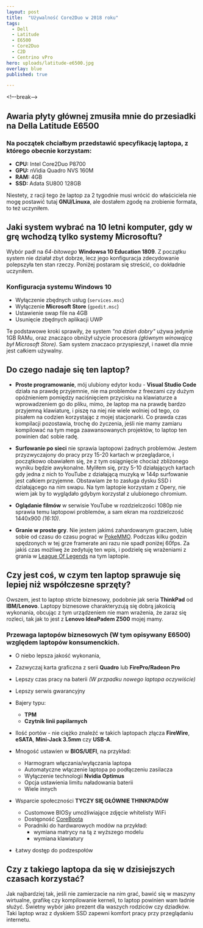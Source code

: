 ```yaml
---
layout: post
title:  "Używalność Core2Duo w 2018 roku"
tags:
  - Dell
  - Latitude
  - E6500
  - Core2Duo
  - C2D
  - Centrino vPro
hero: uploads/latitude-e6500.jpg
overlay: blue
published: true

---
```

<!–-break-–>

## Awaria płyty głównej zmusiła mnie do przesiadki na **Della Latitude E6500**
### Na początek chciałbym przedstawić specyfikację laptopa, z którego obecnie korzystam:
- **CPU:** Intel Core2Duo P8700
- **GPU:** nVidia Quadro NVS 160M
- **RAM:** 4GB
- **SSD:** Adata SU800 128GB

Niestety, z racji tego że laptop za 2 tygodnie musi wrócić do właściciela nie mogę postawić tutaj **GNU/Linuxa**, ale dostałem zgodę
na zrobienie formata, to też uczyniłem.

## Jaki system wybrać na 10 letni komputer, gdy w grę wchodzą tylko systemy Microsoftu?
Wybór padł na *64-bitowego* **Windowsa 10 Education 1809**. Z początku system nie działał zbyt dobrze, lecz jego konfiguracja zdecydowanie
polepszyła ten stan rzeczy. Poniżej postaram się streścić, co dokładnie uczyniłem.

### Konfiguracja systemu Windows 10
- Wyłączenie zbędnych usług (```services.msc```)
- Wyłączenie **Microsoft Store** (```gpedit.msc```)
- Ustawienie swap file na 4GB
- Usunięcie zbędnych aplikacji UWP

Te podstawowe kroki sprawiły, że system *"na dzień dobry"*
używa jedynie 1GB RAMu, oraz znacząco obniżył użycie
procesora *(głównym winowajcą był Microsoft Store)*. Sam system
znaczaco przyspieszył, i nawet dla mnie jest całkiem używalny.

## Do czego nadaje się ten laptop?
- **Proste programowanie**, mój ulubiony edytor kodu - **Visual Studio Code**
działa na prawdę przyjemnie, nie ma problemów z freezami czy dużym
opóźnieniem pomiędzy naciśnięciem przycisku na klawiaturze a wprowadzeniem go do pliku,
mimo, że laptop ma na prawdę bardzo przyjemną klawiaturę,
i piszę na niej nie wiele wolniej od tego, co pisałem na codzien
korzystając z mojej stacjonarki. Co prawda czas kompilacji pozostawia,
trochę do życzenia, jeśli nie mamy zamiaru kompilować na tym mega
zaawansowanych projektów, to laptop ten powinien dać sobie radę.

- **Surfowanie po sieci** nie sprawia laptopowi żadnych problemów.
Jestem przyzwyczajony do pracy przy 15-20 kartach w przeglądarce, i
początkowo obawiałem się, że z tym osiągnięcie chociaż zbliżonego wyniku będzie awykonalne. Myliłem się, przy 5-10 działających kartach
gdy jedna z nich to YouTube z działającą muzyką w 144p surfowanie
jest całkiem przyjemne. Obstawiam że to zasługa dysku SSD i
działającego na nim swapu. Na tym laptopie korzystam z Opery, nie wiem
jak by to wyglądało gdybym korzystał z ulubionego chromium.

- **Oglądanie filmów** w serwisie YouTube w rozdzielczości 1080p
nie sprawia temu laptopowi problemów, a sam ekran ma rozdzielczość 1440x900 *(16:10)*.

- **Granie w proste gry**. Nie jestem jakimś zahardowanym graczem,
lubię sobie od czasu do czasu pograć w [PokeMMO](https://pokemmo.eu/).
Podczas kilku godzin spędzonych w tej grze framerate ani razu nie spadł
poniżej 60fps. Za jakiś czas możliwę że zedytuję ten wpis, i podzielę
się wrażeniami z grania w [League Of Legends](https://eune.leagueoflegends.com)
na tym laptopie.

## Czy jest coś, w czym ten laptop sprawuje się lepiej niż współczesne sprzęty?
Owszem, jest to laptop stricte biznesowy, podobnie jak seria **ThinkPad** od **IBM/Lenovo**. Laptopy biznesowe charakteryzują się
dobrą jakością wykonania, obcując z tym urządzeniem nie mam wrażenia,
że zaraz się rozleci, tak jak to jest z **Lenovo IdeaPadem Z500** mojej mamy.

### Przewaga laptopów biznesowych **(W tym opisywany E6500)** względem laptopów konsumenckich.
- O niebo lepsza jakość wykonania,
- Zazwyczaj karta graficzna z serii **Quadro** lub **FirePro/Radeon Pro**
- Lepszy czas pracy na baterii *(W przpadku nowego laptopa oczywiście)*
- Lepszy serwis gwarancyjny
- Bajery typu:
    - **TPM**
    - **Czytnik linii papilarnych**
- Ilość portów - nie ciężko znaleźć w takich laptopach złącza **FireWire**, **eSATA**, **Mini-Jack 3.5mm** czy **USB-A**.
- Mnogość ustawien w **BIOS/UEFI**, na przykład:
    - Harmogram włączania/wyłączania laptopa
    - Automatyczne włączenie laptopa po podłączeniu zasilacza
    - Wyłączenie technologii **Nvidia Optimus**
    - Opcja ustawienia limitu naładowania baterii
    - Wiele innych

- Wsparcie społeczności **TYCZY SIĘ GŁÓWNIE THINKPADÓW**
    - Customowe BIOSy umożliwiające zdjęcie whitelisty WiFi
    - Dostępność [CoreBoota](https://www.coreboot.org)
    - Poradniki do hardwarowych modów na przykład:
        - wymiana matrycy na tą z wyższego modelu
        - wymiana klawiatury
- Łatwy dostęp do podzespołów

## Czy z takiego laptopa da się w dzisiejszych czasach korzystać?

Jak najbardziej tak, jeśli nie zamierzacie na nim grać, bawić się w maszyny wirtualne, grafikę czy kompilowanie kerneli, to laptop
powinien wam ładnie służyć. Świetny wybór jako prezent dla waszych
rodziców czy dziadków. Taki laptop wraz z dyskiem SSD zapewni komfort pracy przy przeglądaniu internetu.